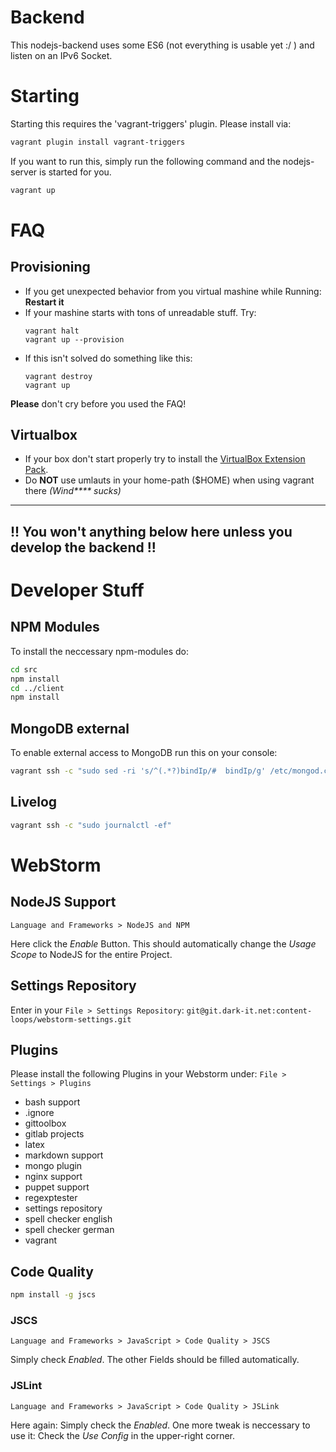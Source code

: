 # Backend
This nodejs-backend uses some ES6 (not everything is usable yet :/ ) and listen on an IPv6 Socket.

# Starting
Starting this requires the 'vagrant-triggers' plugin.
Please install via:

```bash
vagrant plugin install vagrant-triggers
```

If you want to run this, simply run the following command and the nodejs-server is started for you.

```bash
vagrant up
```

# FAQ

## Provisioning

- If you get unexpected behavior from you virtual mashine while Running:
    __Restart it__
- If your mashine starts with tons of unreadable stuff. Try:
    ```
    vagrant halt
    vagrant up --provision
    ```
- If this isn't solved do something like this:
    ```
    vagrant destroy
    vagrant up
    ```

__Please__ don't cry before you used the FAQ!

## Virtualbox

- If your box don't start properly try to install the
[VirtualBox Extension Pack](https://www.virtualbox.org/wiki/Downloads).
- Do __NOT__ use umlauts in your home-path ($HOME) when using vagrant there
_(Wind**** sucks)_


---
!! You __won't__ anything below here unless you develop the backend !!
---
# Developer Stuff

## NPM Modules
To install the neccessary npm-modules do:
```bash
cd src
npm install
cd ../client
npm install
```

## MongoDB external
To enable external access to MongoDB run this on your console:

```bash
vagrant ssh -c "sudo sed -ri 's/^(.*?)bindIp/#  bindIp/g' /etc/mongod.conf; sudo systemctl restart mongod"
```

## Livelog
```bash
vagrant ssh -c "sudo journalctl -ef"
```

# WebStorm

## NodeJS Support
`Language and Frameworks > NodeJS and NPM`

Here click the _Enable_ Button. This should automatically change the _Usage Scope_ to NodeJS for the entire Project.

## Settings Repository

Enter in your `File > Settings Repository`:
`git@git.dark-it.net:content-loops/webstorm-settings.git`

## Plugins

Please install the following Plugins in your Webstorm under:
`File > Settings > Plugins`

- bash support
- .ignore
- gittoolbox
- gitlab projects
- latex
- markdown support
- mongo plugin
- nginx support
- puppet support
- regexptester
- settings repository
- spell checker english
- spell checker german
- vagrant

## Code Quality

```bash
npm install -g jscs
```

### JSCS
`Language and Frameworks > JavaScript > Code Quality > JSCS`

Simply check _Enabled_. The other Fields should be filled automatically.

### JSLint
`Language and Frameworks > JavaScript > Code Quality > JSLink`

Here again: Simply check the _Enabled_. One more tweak is neccessary to use it:
Check the _Use Config_ in the upper-right corner.
